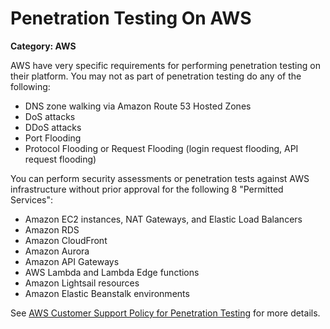 # Penetration Testing On AWS

__Category: AWS__

AWS have very specific requirements for performing penetration testing on their platform. You may not as part of penetration testing do any of the following: 

* DNS zone walking via Amazon Route 53 Hosted Zones
* DoS attacks
* DDoS attacks
* Port Flooding
* Protocol Flooding or Request Flooding (login request flooding, API request flooding)

You can perform security assessments or penetration tests against AWS infrastructure without prior approval for the following 8 "Permitted Services":

* Amazon EC2 instances, NAT Gateways, and Elastic Load Balancers
* Amazon RDS
* Amazon CloudFront
* Amazon Aurora
* Amazon API Gateways
* AWS Lambda and Lambda Edge functions
* Amazon Lightsail resources
* Amazon Elastic Beanstalk environments

See [AWS Customer Support Policy for Penetration Testing](https://aws.amazon.com/security/penetration-testing/) for more details.




